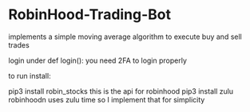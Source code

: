 # RobinHood-Trading-Bot

implements a simple moving average algorithm to execute buy and sell trades

login under def login():
you need 2FA to login properly

to run install:

pip3 install robin_stocks
  this is the api for robinhood
pip3 install zulu
  robinhoodn uses zulu time so I implement that for simplicity
  
